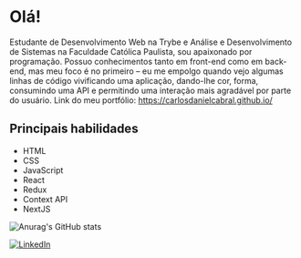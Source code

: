 # Olá!

Estudante de Desenvolvimento Web na Trybe e Análise e Desenvolvimento de Sistemas na Faculdade Católica Paulista, sou apaixonado por programação. Possuo conhecimentos tanto em front-end como em back-end, mas meu foco é no primeiro – eu me empolgo quando vejo algumas linhas de código vivificando uma aplicação, dando-lhe cor, forma, consumindo uma API e permitindo uma interação mais agradável por parte do usuário. 
Link do meu portfólio: https://carlosdanielcabral.github.io/

## Principais habilidades

- HTML
- CSS
- JavaScript
- React
- Redux
- Context API
- NextJS

![Anurag's GitHub stats](https://github-readme-stats.vercel.app/api?username=carlosdanielcabral&show_icons=true)

<a href="[https://www.linkedin.com/in/carlos-daniel-cabral/]"><img alt="LinkedIn" src="https://img.shields.io/badge/LinkedIn-0077B5?style=for-the-badge&logo=linkedin&logoColor=white" /></a>
